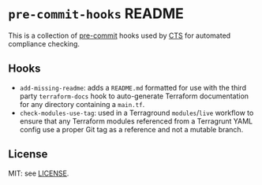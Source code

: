 # `pre-commit-hooks` README

This is a collection of [pre-commit](https://pre-commit.com) hooks used by
[CTS](https://cts.co) for automated compliance checking.

## Hooks

-   `add-missing-readme`: adds a `README.md` formatted for use with the third
    party `terraform-docs` hook to auto-generate Terraform documentation for
    any directory containing a `main.tf`.
-   `check-modules-use-tag`: used in a Terraground `modules`/`live` workflow to
    ensure that any Terraform modules referenced from a Terragrunt YAML config
    use a proper Git tag as a reference and not a mutable branch.

## License

MIT: see [LICENSE](LICENSE).
